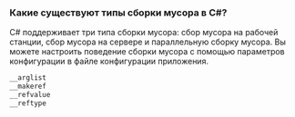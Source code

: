 ### Какие существуют типы сборки мусора в C#?

C# поддерживает три типа сборки мусора: сбор мусора на рабочей станции, сбор мусора на сервере и параллельную сборку мусора. Вы можете настроить поведение сборки мусора с помощью параметров конфигурации в файле конфигурации приложения.

```c#
__arglist
__makeref
__refvalue
__reftype
```